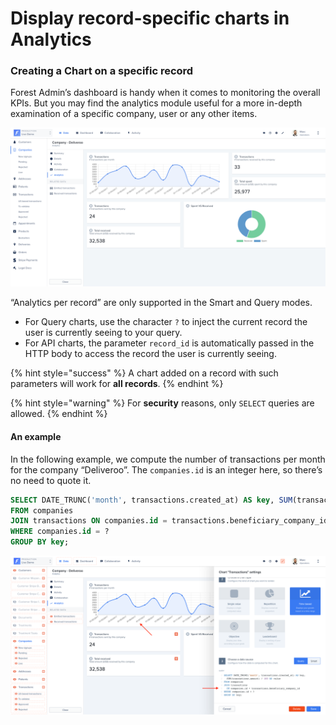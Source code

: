 # Display record-specific charts in Analytics

### Creating a Chart on a specific record <a href="#creating-a-chart-on-a-specific-record" id="creating-a-chart-on-a-specific-record"></a>

Forest Admin’s dashboard is handy when it comes to monitoring the overall KPIs. But you may find the analytics module useful for a more in-depth examination of a specific company, user or any other items.

![](<../../.gitbook/assets/image (381).png>)

“Analytics per record” are only supported in the Smart and Query modes.

* For Query charts, use the character `?` to inject the current record the user is currently seeing to your query.
* For API charts, the parameter `record_id` is automatically passed in the HTTP body to access the record the user is currently seeing.

{% hint style="success" %}
A chart added on a record with such parameters will work for **all records**.
{% endhint %}

{% hint style="warning" %}
For **security** reasons, only `SELECT` queries are allowed.
{% endhint %}

#### An example  <a href="#analytics-per-account" id="analytics-per-account"></a>

In the following example, we compute the number of transactions per month for the company “Deliveroo”. The `companies.id` is an integer here, so there’s no need to quote it.

```sql
SELECT DATE_TRUNC('month', transactions.created_at) AS key, SUM(transactions.amount) / 100 AS value
FROM companies
JOIN transactions ON companies.id = transactions.beneficiary_company_id
WHERE companies.id = ?
GROUP BY key;
```

![](<../../.gitbook/assets/2019-07-02_14.30.07.png>)
